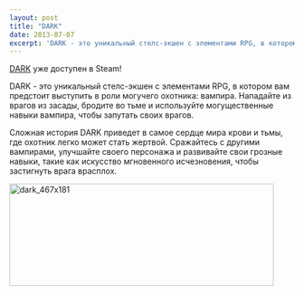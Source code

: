 ```yaml
---
layout: post
title: "DARK"
date: 2013-07-07
excerpt: 'DARK - это уникальный стелс-экшен с элементами RPG, в котором вам предстоит выступить в роли могучего охотника&#58; вампира. Нападайте из врагов из засады, бродите во тьме и используйте могущественные навыки вампира, чтобы запутать своих врагов.'
---
```


<a href="http://store.steampowered.com/app/225360/" target="_blank">DARK</a> уже доступен в Steam!

DARK - это уникальный стелс-экшен с элементами RPG, в котором вам предстоит выступить в роли могучего охотника: вампира. Нападайте из врагов из засады, бродите во тьме и используйте могущественные навыки вампира, чтобы запутать своих врагов.

Сложная история DARK приведет в самое сердце мира крови и тьмы, где охотник легко может стать жертвой. Сражайтесь с другими вампирами, улучшайте своего персонажа и развивайте свои грозные навыки, такие как искусство мгновенного исчезновения, чтобы застигнуть врага врасплох.

<a href="http://store.steampowered.com/app/225360/" target="_blank"><img class="aligncenter size-full wp-image-2845" alt="dark_467x181" src="http://gamersoul.ru/wp-content/uploads/2013/07/dark_467x181.jpg" width="467" height="181" /></a>